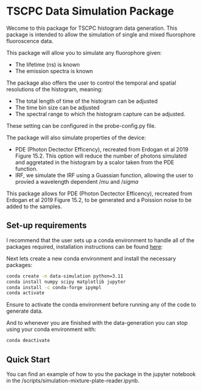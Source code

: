 # TSCPC Data Simulation Package
Wecome to this package for TSCPC histogram data generation. This package is intended to allow the simulation of single and mixed fluorophore fluoroscence data.

This package will allow you to simulate any fluorophore given:
- The lifetime (ns) is known
- The emission spectra is known

The package also offers the user to control the temporal and spatial resolutions of the histogram, meaning:
- The total length of time of the histogram can be adjusted
- The time bin size can be adjusted
- The spectral range to which the histogram capture can be adjusted.

These setting can be configured in the probe-config.py file.

The package will also simulate properties of the device:
-  PDE (Photon Dectector Efficency), recreated from Erdogan et al 2019 Figure 15.2. This option will reduce the number of photons simulated and aggretated in the histogram by a scalor taken from the PDE function.
- IRF, we simulate the IRF using a Guassian function, allowing the user to provied a wavelength dependent $/mu$ and $/sigma$

This package allows for PDE (Photon Dectector Efficency), recreated from Erdogan et al 2019 Figure 15.2, to be generated and a Poission noise to be added to the samples.


## Set-up requirements
I recommend that the user sets up a conda environment to handle all of the packages required, installation instructions can be found [here](https://docs.anaconda.com/miniconda/miniconda-install/):


Next lets create a new conda environment and install the necessary packages:

```sh
conda create -n data-simulation python=3.11
conda install numpy scipy matplotlib jupyter
conda install -c conda-forge ipympl
conda activate 
```

Ensure to activate the conda environment before running any of the code to generate data.

And to whenever you are finished with the data-generation you can stop using your conda environment with:

```sh
conda deactivate
```

## Quick Start
You can find an example of how to you the package in the jupyter notebook in the /scripts/simulation-mixture-plate-reader.ipynb.

